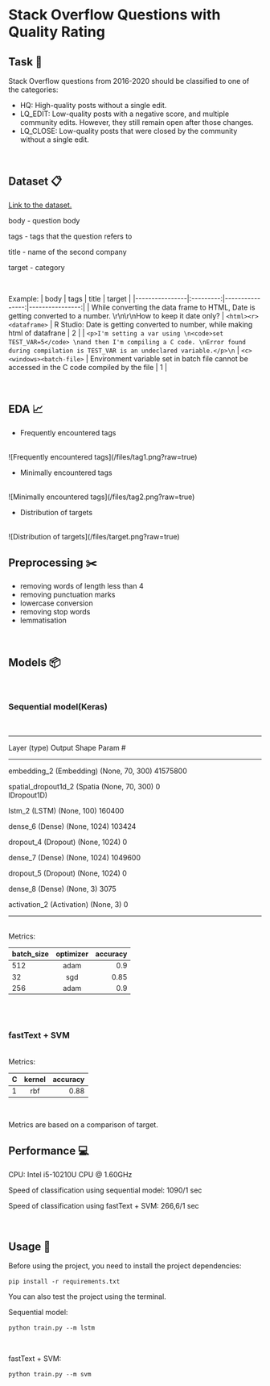 # Stack Overflow Questions with Quality Rating

## Task :pushpin:
Stack Overflow questions from 2016-2020 should be classified to one of the categories:
+ HQ: High-quality posts without a single edit.
+ LQ_EDIT: Low-quality posts with a negative score, and multiple community edits. However, they still remain open after those changes.
+ LQ_CLOSE: Low-quality posts that were closed by the community without a single edit.

<br/>

## Dataset :clipboard:
[Link to the dataset.](https://drive.google.com/drive/folders/1WyicJDvV0_d9y32WE9bRiVU95X1kOLwY?usp=share_link)

body - question body

tags - tags that the question refers to

title - name of the second company

target - category

<br/>

Example:
| body | tags | title |  target |
|----------------|:---------:|----------------:|----------------:|
| While converting the data frame to HTML, Date is getting converted to a number. \r\n\r\nHow to keep it date only? | `<html><r><dataframe>` | R Studio: Date is getting converted to number, while making html of datafrane | 2 |
| `<p>I'm setting a var using \n<code>set TEST_VAR=5</code> \nand then I'm compiling a C code. \nError found during compilation is TEST_VAR is an undeclared variable.</p>\n` | `<c><windows><batch-file>` | Environment variable set in batch file cannot be accessed in the C code compiled by the file | 1 |

<br/>

## EDA :chart_with_upwards_trend:

- Frequently encountered tags
<br/>
![Frequently encountered tags](/files/tag1.png?raw=true)

- Minimally encountered tags
<br/>
![Minimally encountered tags](/files/tag2.png?raw=true)

- Distribution of targets
<br/>
![Distribution of targets](/files/target.png?raw=true)


## Preprocessing :scissors:

- removing words of length less than 4
- removing punctuation marks
- lowercase conversion
- removing stop words
- lemmatisation

<br/>

## Models :package:
<br/>

### Sequential model(Keras)
<br/>


_________________________________________________________________
 Layer (type)                Output Shape              Param #   
_________________________________________________________________
 embedding_2 (Embedding)     (None, 70, 300)           41575800  
                                                                 
 spatial_dropout1d_2 (Spatia  (None, 70, 300)          0         
 lDropout1D)                                                     
                                                                 
 lstm_2 (LSTM)               (None, 100)               160400    
                                                                 
 dense_6 (Dense)             (None, 1024)              103424    
                                                                 
 dropout_4 (Dropout)         (None, 1024)              0         
                                                                 
 dense_7 (Dense)             (None, 1024)              1049600   
                                                                 
 dropout_5 (Dropout)         (None, 1024)              0         
                                                                 
 dense_8 (Dense)             (None, 3)                 3075      
                                                                 
 activation_2 (Activation)   (None, 3)                 0  
 _________________________________________________________________
<br/>
Metrics:

| batch_size  | optimizer  | accuracy |
|----------------|:---------:|----------------:|
| 512 | adam | 0.9 |
| 32  | sgd | 0.85 |
| 256  | adam | 0.9 |

<br/>
<br/>


### fastText + SVM
<br/>
Metrics:

| C | kernel  | accuracy |
|----------------|:---------:|----------------:|
| 1 | rbf | 0.88 |

<br/>

Metrics are based on a comparison of target.

## Performance :computer: 

CPU: Intel i5-10210U CPU @ 1.60GHz


Speed of classification using sequential model: 1090/1 sec

Speed of classification using fastText + SVM: 266,6/1 sec

<br/>

## Usage :information_desk_person:

Before using the project, you need to install the project dependencies:


```
pip install -r requirements.txt 
```

You can also test the project using the terminal.
<br/>

Sequential model:
```
python train.py --m lstm 
```
<br/>

fastText + SVM:
```
python train.py --m svm 
```

